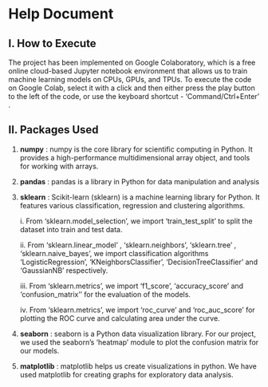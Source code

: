 # Help Document

## I. How to Execute

The project has been implemented on Google Colaboratory, which is a free online cloud-based Jupyter notebook environment that allows us to train machine learning models on CPUs, GPUs, and TPUs. To execute the code on Google Colab, select it with a click and then either press the play button to the left of the code, or use the keyboard shortcut - ‘Command/Ctrl+Enter’ .

## II. Packages Used

1. **numpy** : numpy is the core library for scientific computing in Python. It provides a high-performance multidimensional array object, and tools for working with arrays.
2. **pandas** : pandas is a library in Python for data manipulation and analysis
3. **sklearn** : Scikit-learn (sklearn) is a machine learning library for Python. It features various classification, regression and clustering algorithms.
     
     i.  From ‘sklearn.model_selection’,  we import ‘train_test_split’ to split the dataset into train and test  data.
     
     ii.  From ‘sklearn.linear_model’ , ‘sklearn.neighbors’, ‘sklearn.tree’ , ‘sklearn.naive_bayes’, we import classification algorithms  ‘LogisticRegression’,          ‘KNeighborsClassifier’, ‘DecisionTreeClassifier’ and ‘GaussianNB’ respectively.
  
     iii.  From ‘sklearn.metrics’, we import ‘f1_score’, ‘accuracy_score’ and ‘confusion_matrix’’ for the    evaluation of the models.
  
     iv. From ‘sklearn.metrics’, we import ‘roc_curve’ and ‘roc_auc_score’ for plotting the ROC curve and calculating area under the curve.
4. **seaborn** : seaborn is a Python data visualization library. For our project, we used the seaborn’s ‘heatmap’ module to plot the confusion matrix for our models.
5. **matplotlib** : matplotlib helps us create visualizations in python. We have used matplotlib for creating graphs for exploratory data analysis.
